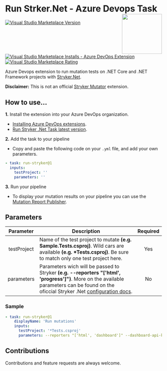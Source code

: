 # Run Strker.Net - Azure Devops Task [<img src="https://raw.githubusercontent.com/raschmitt/run-stryker-task/master/run-stryker/icon.png" align='right' width="128"/>](https://github.com/raschmitt/run-stryker-tas)

[![Visual Studio Marketplace Version](https://img.shields.io/visual-studio-marketplace/v/raschmitt.run-stryker-net-task?label=Latest%20Version&style=flat-square)](https://marketplace.visualstudio.com/items?itemName=raschmitt.run-stryker-net-task)
[![Visual Studio Marketplace Installs - Azure DevOps Extension](https://img.shields.io/visual-studio-marketplace/azure-devops/installs/total/raschmitt.run-stryker-net-task?label=Installs&style=flat-square)](https://marketplace.visualstudio.com/items?itemName=raschmitt.run-stryker-net-task)
[![Visual Studio Marketplace Rating](https://img.shields.io/visual-studio-marketplace/r/raschmitt.run-stryker-net-task?label=User%20Rating&style=flat-square)](https://marketplace.visualstudio.com/items?itemName=raschmitt.run-stryker-net-task)

Azure Devops extension to run mutation tests on .NET Core and .NET Framework projects with [Stryker.Net](https://github.com/stryker-mutator/stryker-net).

**Disclaimer:** This is not an official [Stryker Mutator](https://stryker-mutator.io/) extension.

## How to use...

**1.** Install the extension into your Azure DevOps organization.

  - [Installing Azure DevOps extensions](https://docs.microsoft.com/en-us/azure/devops/marketplace/install-extension?view=azure-devops-2020&tabs=browser). 
  - [Run Stryker .Net Task latest version](https://marketplace.visualstudio.com/items?itemName=raschmitt.run-stryker-net-task).

**2.** Add the task to your pipeline

  - Copy and paste the following code on your `.yml` file, and add your own parameters.

```yml
- task: run-stryker@1
  inputs:
    testProject: ''
    parameters: ''
 ```
 
**3.** Run your pipeline 

  - To display your mutation results on your pipeline you can use the [Mutation Report Publisher](https://marketplace.visualstudio.com/items?itemName=stryker-mutator.mutation-report-publisher).

## Parameters

| Parameter | Description | Required |
| :---: | --- | :---: |
| testProject | Name of the test project to mutate **(e.g. Sample.Tests.csproj)**. Wild cars are available **(e.g. *Tests.csproj)**. Be sure to match only one test project here.| Yes |
| parameters | Parameters wich will be passed to Stryker **(e.g. --reporters "['html', 'progress']")**. More on the available parameters can be found on the oficcial Stryker .Net [configuration docs](https://github.com/stryker-mutator/stryker-net/blob/master/docs/Configuration.md). | No |

### Sample

```yml
- task: run-stryker@1
    displayName: 'Run mutations'
    inputs:
      testProject: '*Tests.csproj'
      parameters: --reporters "['html', 'dashboard']" --dashboard-api-key $(STRYKER_DASHBOARD_API_KEY) -project github.com/$(Build.Repository.Name) -version $(Build.SourceBranchName)
```

## Contributions

Contributions and feature requests are always welcome.
